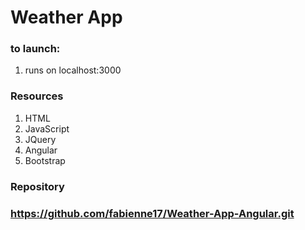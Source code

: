 # Weather App #
### to launch: ###
1. runs on localhost:3000

### Resources ###
1. HTML
2. JavaScript
3. JQuery
4. Angular
5. Bootstrap

### Repository ###
### https://github.com/fabienne17/Weather-App-Angular.git ###
